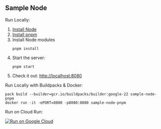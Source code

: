 Sample Node
-----------

Run Locally:
1. [Install Node](https://nodejs.org/en/download/)
1. [Install pnpm](https://pnpm.io/installation)
1. Install Node modules
    ```
    pnpm install
    ```
1. Start the server:
    ```
    pnpm start
    ```
1. Check it out: [http://localhost:8080](http://localhost:8080)

Run Locally with Buildpacks & Docker:
```
pack build --builder=gcr.io/buildpacks/builder:google-22 sample-node-pnpm
docker run -it -ePORT=8080 -p8080:8080 sample-node-pnpm
```

Run on Cloud Run:

[![Run on Google Cloud](https://deploy.cloud.run/button.svg)](https://deploy.cloud.run)

